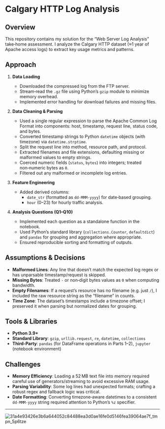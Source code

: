 # Calgary HTTP Log Analysis

## Overview
This repository contains my solution for the “Web Server Log Analysis” take‑home assessment. I analyze the Calgary HTTP dataset (≈1 year of Apache access logs) to extract key usage metrics and patterns.

## Approach
1. **Data Loading**  
   - Downloaded the compressed log from the FTP server.  
   - Stream‑read the `.gz` file using Python’s `gzip` module to minimize memory overhead.  
   - Implemented error handling for download failures and missing files.

2. **Data Cleaning & Parsing**  
   - Used a single regular expression to parse the Apache Common Log Format into components: host, timestamp, request line, status code, and bytes.  
   - Converted timestamp strings to Python `datetime` objects (with timezone) via `datetime.strptime`.  
   - Split the request line into method, resource path, and protocol.  
   - Extracted filenames and file extensions, defaulting missing or malformed values to empty strings.  
   - Coerced numeric fields (`status`, `bytes`) into integers; treated non‑numeric bytes as `0`.  
   - Filtered out any malformed or incomplete log entries.

3. **Feature Engineering**  
   - Added derived columns:  
     - `date_str` (formatted as `dd-MMM-yyyy`) for date‑based grouping.  
     - `hour` (0–23) for hourly traffic analysis.

4. **Analysis Questions (Q1–Q10)**  
   - Implemented each question as a standalone function in the notebook.  
   - Used Python’s standard library (`collections.Counter`, `defaultdict`) and `pandas` for grouping and aggregation where appropriate.  
   - Ensured reproducible sorting and formatting of outputs.

## Assumptions & Decisions
- **Malformed Lines**: Any line that doesn’t match the expected log regex or has unparsable timestamp/request is skipped.  
- **Missing Bytes**: Treated `-` or non‑digit bytes values as `0` when computing bandwidth.  
- **Empty Filenames**: If a request’s resource has no filename (e.g. just `/`), I included the raw resource string as the “filename” in counts.  
- **Time Zone**: The dataset’s timestamps include a timezone offset; I preserved it when parsing but normalized dates for grouping.

## Tools & Libraries
- **Python 3.9+**  
- **Standard Library**: `gzip`, `urllib.request`, `re`, `datetime`, `collections`  
- **Third‑Party**: `pandas` (for DataFrame operations in Parts 1–2), `jupyter` (notebook environment)

## Challenges
- **Memory Efficiency**: Loading a 52 MB text file into memory required careful use of generators/streaming to avoid excessive RAM usage.  
- **Parsing Variability**: Some log lines had unexpected formats; crafting a robust regex and fallback logic was critical.  
- **Date Formatting**: Converting timezone‑aware datetimes to a consistent `dd-MMM-yyyy` string required attention to Python’s `%z` specifier.

---

![31a4e93426e3b6a644052c84488ea3d0ae16fe0d5146fea39064ae7f_tmpn_5p6tze](https://github.com/user-attachments/assets/3548f60e-d292-4809-9dea-a540acf9ae1b)




